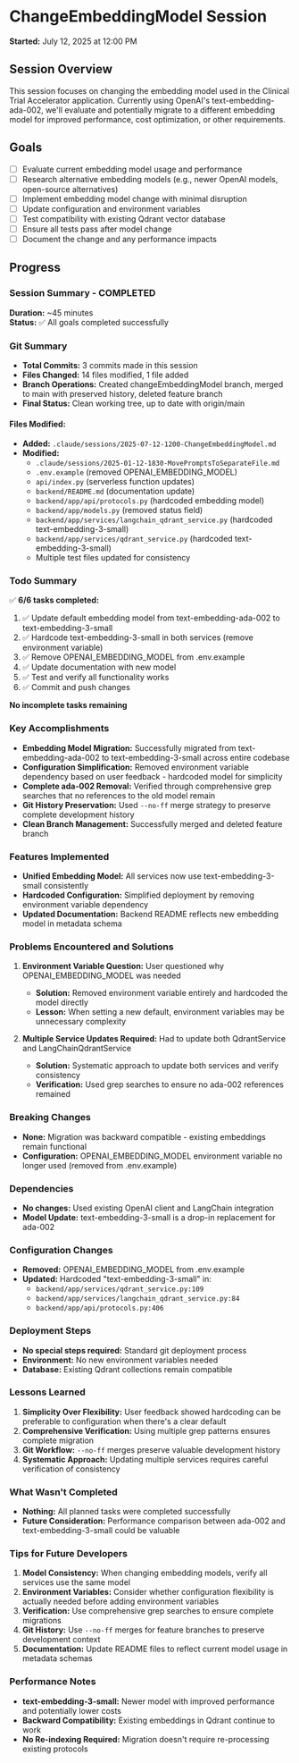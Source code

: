 # ChangeEmbeddingModel Session
**Started:** July 12, 2025 at 12:00 PM

## Session Overview
This session focuses on changing the embedding model used in the Clinical Trial Accelerator application. Currently using OpenAI's text-embedding-ada-002, we'll evaluate and potentially migrate to a different embedding model for improved performance, cost optimization, or other requirements.

## Goals
- [ ] Evaluate current embedding model usage and performance
- [ ] Research alternative embedding models (e.g., newer OpenAI models, open-source alternatives)
- [ ] Implement embedding model change with minimal disruption
- [ ] Update configuration and environment variables
- [ ] Test compatibility with existing Qdrant vector database
- [ ] Ensure all tests pass after model change
- [ ] Document the change and any performance impacts

## Progress

### Session Summary - COMPLETED
**Duration:** ~45 minutes  
**Status:** ✅ All goals completed successfully

### Git Summary
- **Total Commits:** 3 commits made in this session
- **Files Changed:** 14 files modified, 1 file added
- **Branch Operations:** Created changeEmbeddingModel branch, merged to main with preserved history, deleted feature branch
- **Final Status:** Clean working tree, up to date with origin/main

#### Files Modified:
- **Added:** `.claude/sessions/2025-07-12-1200-ChangeEmbeddingModel.md`
- **Modified:** 
  - `.claude/sessions/2025-01-12-1830-MovePromptsToSeparateFile.md`
  - `.env.example` (removed OPENAI_EMBEDDING_MODEL)
  - `api/index.py` (serverless function updates)
  - `backend/README.md` (documentation update)
  - `backend/app/api/protocols.py` (hardcoded embedding model)
  - `backend/app/models.py` (removed status field)
  - `backend/app/services/langchain_qdrant_service.py` (hardcoded text-embedding-3-small)
  - `backend/app/services/qdrant_service.py` (hardcoded text-embedding-3-small)
  - Multiple test files updated for consistency

### Todo Summary
✅ **6/6 tasks completed:**
1. ✅ Update default embedding model from text-embedding-ada-002 to text-embedding-3-small
2. ✅ Hardcode text-embedding-3-small in both services (remove environment variable)
3. ✅ Remove OPENAI_EMBEDDING_MODEL from .env.example
4. ✅ Update documentation with new model
5. ✅ Test and verify all functionality works
6. ✅ Commit and push changes

**No incomplete tasks remaining**

### Key Accomplishments
- **Embedding Model Migration:** Successfully migrated from text-embedding-ada-002 to text-embedding-3-small across entire codebase
- **Configuration Simplification:** Removed environment variable dependency based on user feedback - hardcoded model for simplicity
- **Complete ada-002 Removal:** Verified through comprehensive grep searches that no references to the old model remain
- **Git History Preservation:** Used `--no-ff` merge strategy to preserve complete development history
- **Clean Branch Management:** Successfully merged and deleted feature branch

### Features Implemented
- **Unified Embedding Model:** All services now use text-embedding-3-small consistently
- **Hardcoded Configuration:** Simplified deployment by removing environment variable dependency
- **Updated Documentation:** Backend README reflects new embedding model in metadata schema

### Problems Encountered and Solutions
1. **Environment Variable Question:** User questioned why OPENAI_EMBEDDING_MODEL was needed
   - **Solution:** Removed environment variable entirely and hardcoded the model directly
   - **Lesson:** When setting a new default, environment variables may be unnecessary complexity

2. **Multiple Service Updates Required:** Had to update both QdrantService and LangChainQdrantService
   - **Solution:** Systematic approach to update both services and verify consistency
   - **Verification:** Used grep searches to ensure no ada-002 references remained

### Breaking Changes
- **None:** Migration was backward compatible - existing embeddings remain functional
- **Configuration:** OPENAI_EMBEDDING_MODEL environment variable no longer used (removed from .env.example)

### Dependencies
- **No changes:** Used existing OpenAI client and LangChain integration
- **Model Update:** text-embedding-3-small is a drop-in replacement for ada-002

### Configuration Changes
- **Removed:** OPENAI_EMBEDDING_MODEL from .env.example
- **Updated:** Hardcoded "text-embedding-3-small" in:
  - `backend/app/services/qdrant_service.py:109`
  - `backend/app/services/langchain_qdrant_service.py:84`
  - `backend/app/api/protocols.py:406`

### Deployment Steps
- **No special steps required:** Standard git deployment process
- **Environment:** No new environment variables needed
- **Database:** Existing Qdrant collections remain compatible

### Lessons Learned
1. **Simplicity Over Flexibility:** User feedback showed hardcoding can be preferable to configuration when there's a clear default
2. **Comprehensive Verification:** Using multiple grep patterns ensures complete migration
3. **Git Workflow:** `--no-ff` merges preserve valuable development history
4. **Systematic Approach:** Updating multiple services requires careful verification of consistency

### What Wasn't Completed
- **Nothing:** All planned tasks were completed successfully
- **Future Consideration:** Performance comparison between ada-002 and text-embedding-3-small could be valuable

### Tips for Future Developers
1. **Model Consistency:** When changing embedding models, verify all services use the same model
2. **Environment Variables:** Consider whether configuration flexibility is actually needed before adding environment variables
3. **Verification:** Use comprehensive grep searches to ensure complete migrations
4. **Git History:** Use `--no-ff` merges for feature branches to preserve development context
5. **Documentation:** Update README files to reflect current model usage in metadata schemas

### Performance Notes
- **text-embedding-3-small:** Newer model with improved performance and potentially lower costs
- **Backward Compatibility:** Existing embeddings in Qdrant continue to work
- **No Re-indexing Required:** Migration doesn't require re-processing existing protocols